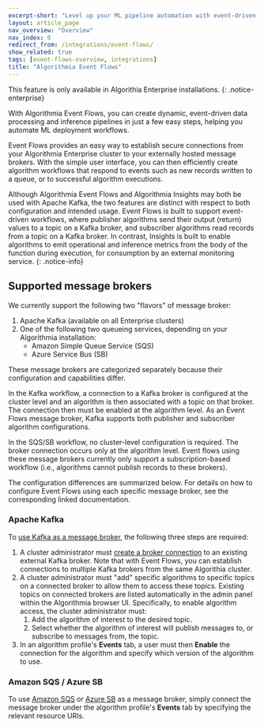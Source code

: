 ```yaml
---
excerpt-short: "Level up your ML pipeline automation with event-driven workflows."
layout: article_page
nav_overview: "Overview"
nav_index: 0
redirect_from: /integrations/event-flows/
show_related: true
tags: [event-flows-overview, integrations]
title: "Algorithmia Event Flows"
---
```


This feature is only available in Algorithia Enterprise installations.
{: .notice-enterprise}

With Algorithmia Event Flows, you can create dynamic, event-driven data processing and inference pipelines in just a few easy steps, helping you automate ML deployment workflows.

Event Flows provides an easy way to establish secure connections from your Algorithmia Enterprise cluster to your externally hosted message brokers. With the simple user interface, you can then efficiently create algorithm workflows that respond to events such as new records written to a queue, or to successful algorithm executions.

Although Algorithmia Event Flows and Algorithmia Insights may both be used with Apache Kafka, the two features are distinct with respect to both configuration and intended usage. Event Flows is built to support event-driven workflows, where publisher algorithms send their output (return) values to a topic on a Kafka broker, and subscriber algorithms read records from a topic on a Kafka broker. In contrast, Insights is built to enable algorithms to emit operational and inference metrics from the body of the function during execution, for consumption by an external monitoring service.
{: .notice-info}

## Supported message brokers

We currently support the following two "flavors" of message broker:

1. Apache Kafka (available on all Enterprise clusters)
2. One of the following two queueing services, depending on your Algorithmia installation:
    - Amazon Simple Queue Service (SQS)
    - Azure Service Bus (SB)

These message brokers are categorized separately because their configuration and capabilities differ.

In the Kafka workflow, a connection to a Kafka broker is configured at the cluster level and an algorithm is then associated with a topic on that broker. The connection then must be enabled at the algorithm level. As an Event Flows message broker, Kafka supports both publisher and subscriber algorithm configurations.

In the SQS/SB workflow, no cluster-level configuration is required. The broker connection occurs only at the algorithm level. Event flows using these message brokers currently only support a subscription-based workflow (i.e., algorithms cannot publish records to these brokers).

The configuration differences are summarized below. For details on how to configure Event Flows using each specific message broker, see the corresponding linked documentation.

### Apache Kafka

To [use Kafka as a message broker](/developers/event-flows/apache-kafka), the following three steps are required:

1. A cluster administrator must [create a broker connection](https://training.algorithmia.com/exploring-the-admin-panel/807062) to an existing external Kafka broker. Note that with Event Flows, you can establish connections to multiple Kafka brokers from the same Algorithia cluster.
2. A cluster administrator must "add" specific algorithms to specific topics on a connected broker to allow them to access these topics. Existing topics on connected brokers are listed automatically in the admin panel within the Algorithmia browser UI. Specifically, to enable algorithm access, the cluster administrator must:
    1. Add the algorithm of interest to the desired topic.
    2. Select whether the algorithm of interest will publish messages to, or subscribe to messages from, the topic.
3. In an algorithm profile's **Events** tab, a user must then **Enable** the connection for the algorithm and specify which version of the algorithm to use.

### Amazon SQS / Azure SB

To use [Amazon SQS](/developers/event-flows/amazon-sqs/) or [Azure SB](/developers/event-flows/azure-sb/) as a message broker, simply connect the message broker under the algorithm profile's **Events** tab by specifying the relevant resource URIs.